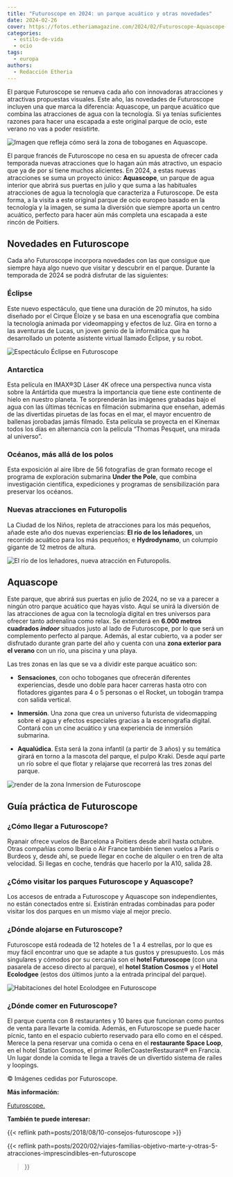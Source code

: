 ```yaml
---
title: "Futuroscope en 2024: un parque acuático y otras novedades"
date: 2024-02-26
cover: https://fotos.etheriamagazine.com/2024/02/Futuroscope-Aquascope-toboganes.jpg
categories: 
  - estilo-de-vida
  - ocio
tags: 
  - europa
authors: 
  - Redacción Etheria
---
```


El parque Futuroscope se renueva cada año con innovadoras atracciones y atractivas 
propuestas visuales. Este año, las novedades de Futuroscope incluyen una que marca la 
diferencia: Aquascope, un parque acuático que combina las atracciones de agua con la 
tecnología. Si ya tenías suficientes razones para hacer una escapada a este original 
parque de ocio, este verano no vas a poder resistirte. 

![Imagen que refleja cómo será la zona de toboganes en Aquascope.](https://fotos.etheriamagazine.com/2024/02/Futuroscope-Aquascope-toboganes.jpg "Imagen que refleja cómo será la zona de toboganes en Aquascope.")

El parque francés de Futuroscope no cesa en su apuesta de ofrecer cada temporada nuevas 
atracciones que lo hagan aún más atractivo, un espacio que ya de por sí tiene muchos 
alicientes. En 2024, a estas nuevas atracciones se suma un proyecto único: 
**Aquascope**, un parque de agua interior que abrirá sus puertas en julio y que suma a 
las habituales atracciones de agua la tecnología que caracteriza a Futuroscope. De esta 
forma, a la visita a este original parque de ocio europeo basado en la tecnología y la 
imagen, se suma la diversión que siempre aporta un centro acuático, perfecto para hacer 
aún más completa una escapada a este rincón de Poitiers. 

## Novedades en Futuroscope

Cada año Futuroscope incorpora novedades con las que consigue que siempre haya algo 
nuevo que visitar y descubrir en el parque. Durante la temporada de 2024 se podrá 
disfrutar de las siguientes: 

### Éclipse

Este nuevo espectáculo, que tiene una duración de 20 minutos, ha sido diseñado por el 
Cirque Éloize y se basa en una escenografía que combina la tecnología animada por 
videomapping y efectos de luz. Gira en torno a las aventuras de Lucas, un joven genio de 
la informática que ha desarrollado un potente asistente virtual llamado Éclipse, y su 
robot. 

![Espectáculo Éclipse en Futuroscope](https://fotos.etheriamagazine.com/2024/02/Futuroscope-espectaculo-Eclipse.jpg "Espectáculo Éclipse.")

### Antarctica

Esta película en IMAX®3D Láser 4K ofrece una perspectiva nunca vista sobre la Antártida 
que muestra la importancia que tiene este continente de hielo en nuestro planeta. Te 
sorprenderán las imágenes grabadas bajo el agua con las últimas técnicas en filmación 
submarina que enseñan, además de las divertidas piruetas de las focas en el mar, el 
mayor encuentro de ballenas jorobadas jamás filmado. Esta película se proyecta en el 
Kinemax todos los días en alternancia con la película “Thomas Pesquet, una mirada al 
universo”. 

### Océanos, más allá de los polos

Esta exposición al aire libre de 56 fotografías de gran formato recoge el programa de 
exploración submarina **Under the Pole**, que combina investigación científica, 
expediciones y programas de sensibilización para preservar los océanos. 

### Nuevas atracciones en Futuropolis

La Ciudad de los Niños, repleta de atracciones para los más pequeños, añade este año dos 
nuevas experiencias: **El río de los leñadores**, un recorrido acuático para los más 
pequeños; e **Hydrodynamo**, un columpio gigante de 12 metros de altura. 

![El río de los leñadores, nueva atracción en Futuropolis.](https://fotos.etheriamagazine.com/2024/02/futuroscope-futoropolis-barcas.jpg "El río de los leñadores, nueva atracción en Futuropolis.")

## Aquascope

Este parque, que abrirá sus puertas en julio de 2024, no se va a parecer a ningún otro 
parque acuático que hayas visto. Aquí se unirá la diversión de las atracciones de agua 
con la tecnología digital en tres universos para ofrecer tanto adrenalina como relax. Se 
extenderá en **6.000 metros cuadrados _indoor_** situados justo al lado de Futuroscope, 
por lo que será un complemento perfecto al parque. Además, al estar cubierto, va a poder 
ser disfrutado durante gran parte del año y cuenta con una **zona exterior para el 
verano** con un río, una piscina y una playa. 

Las tres zonas en las que se va a dividir este parque acuático son: 

- **Sensaciones**, con ocho toboganes que ofrecerán diferentes experiencias, desde uno 
doble para hacer carreras hasta otro con flotadores gigantes para 4 o 5 personas o el 
Rocket, un tobogán trampa con salida vertical. 

- **Inmersión**. Una zona que crea un universo futurista de videomapping sobre el agua y 
efectos especiales gracias a la escenografía digital. Contará con un cine acuático y una 
experiencia de inmersión submarina. 

- **Aqualúdica**. Esta será la zona infantil (a partir de 3 años) y su temática girará 
en torno a la mascota del parque, el pulpo Kraki. Desde aquí parte un río sobre el que 
flotar y relajarse que recorrerá las tres zonas del parque. 

![render de la zona Inmersion de Futuroscope](https://fotos.etheriamagazine.com/2024/02/Futuroscope-Aquascope-immersion.jpg "Así será la zona Inmersión del parque Aquascope.")

## Guía práctica de Futuroscope

### ¿Cómo llegar a Futuroscope?

Ryanair ofrece vuelos de Barcelona a Poitiers desde abril hasta octubre. Otras compañías 
como Iberia o Air France también tienen vuelos a París o Burdeos y, desde ahí, se puede 
llegar en coche de alquiler o en tren de alta velocidad. Si llegas en coche, tendrás que 
hacerlo por la A10, salida 28. 

### ¿Cómo visitar los parques Futuroscope y Aquascope?

Los accesos de entrada a Futuroscope y Aquascope son independientes, no están conectados 
entre sí. Existirán entradas combinadas para poder visitar los dos parques en un mismo 
viaje al mejor precio. 

### ¿Dónde alojarse en Futuroscope?

Futuroscope está rodeada de 12 hoteles de 1 a 4 estrellas, por lo que es muy fácil 
encontrar uno que se adapte a tus gustos y presupuesto. Los más singulares y cómodos por 
su cercanía son el **hotel Futuroscope** (con una pasarela de acceso directo al parque), 
el **hotel Station Cosmos** y el **Hotel Ecolodgee** (estos dos últimos junto a la 
entrada principal del parque). 

![Habitaciones del hotel Ecolodgee en Futuroscope](https://fotos.etheriamagazine.com/2024/02/Futuroscope-hotel-ECOLODGEE.jpg "Habitaciones del hotel Ecolodgee.")

### ¿Dónde comer en Futuroscope?

El parque cuenta con 8 restaurantes y 10 bares que funcionan como puntos de venta para 
llevarte la comida. Además, en Futuroscope se puede hacer pícnic, tanto en el espacio 
cubierto reservado para ello como en el césped. Merece la pena reservar una comida o 
cena en el **restaurante Space Loop**, en el hotel Station Cosmos, el primer 
RollerCoasterRestaurant® en Francia. Un lugar donde la comida te llega a través de un 
divertido sistema de raíles y loopings. 

© Imágenes cedidas por Futuroscope. 

**Más información:** 

[Futuroscope.](https://www.futuroscope.com/es/) 

**También te puede interesar:** 

{{< reflink path=posts/2018/08/10-consejos-futuroscope >}} 

{{< reflink 
path=posts/2020/02/viajes-familias-objetivo-marte-y-otras-5-atracciones-imprescindibles-en-futuroscope 
>}}
